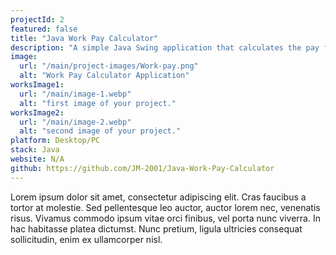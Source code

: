 ```yaml
---
projectId: 2
featured: false
title: "Java Work Pay Calculator"
description: "A simple Java Swing application that calculates the pay for a worker based on the number of hours worked and the hourly rate. Users can input the number of hours worked and the hourly rate and the application will display the total pay for the worker."
image:
  url: "/main/project-images/Work-pay.png"
  alt: "Work Pay Calculator Application"
worksImage1:
  url: "/main/image-1.webp"
  alt: "first image of your project."
worksImage2:
  url: "/main/image-2.webp"
  alt: "second image of your project."
platform: Desktop/PC
stack: Java
website: N/A
github: https://github.com/JM-2001/Java-Work-Pay-Calculator
---
```


Lorem ipsum dolor sit amet, consectetur adipiscing elit. Cras faucibus a tortor at molestie. Sed pellentesque leo auctor, auctor lorem nec, venenatis risus. Vivamus commodo ipsum vitae orci finibus, vel porta nunc viverra. In hac habitasse platea dictumst. Nunc pretium, ligula ultricies consequat sollicitudin, enim ex ullamcorper nisl.
